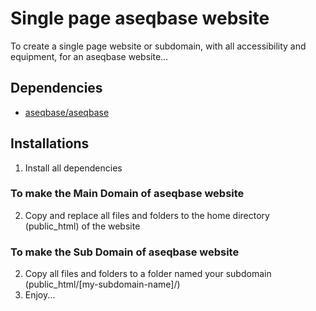 # Single page aseqbase website
To create a single page website or subdomain, with all accessibility and equipment, for an aseqbase website...
## Dependencies
* <a href="http://github.com//aseqbase/aseqbase">aseqbase/aseqbase</a>
## Installations
1. Install all dependencies
  ### To make the Main Domain of aseqbase website
  2. Copy and replace all files and folders to the home directory (public_html) of the website
  ### To make the Sub Domain of aseqbase website
  2. Copy all files and folders to a folder named your subdomain (public_html/[my-subdomain-name]/)
3. Enjoy...
